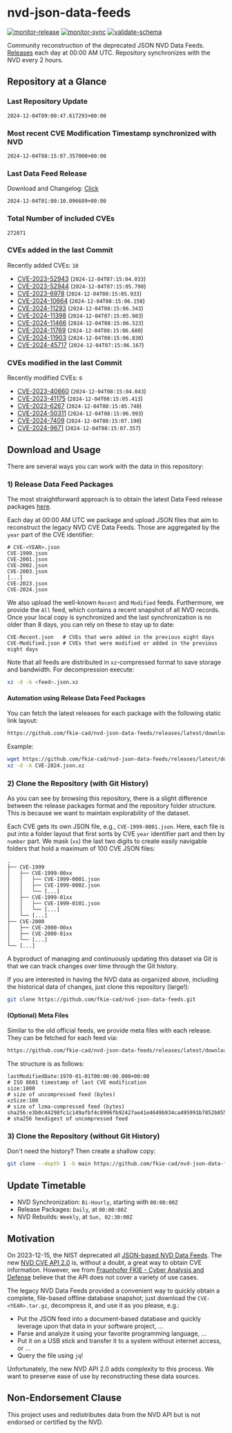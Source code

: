 # nvd-json-data-feeds

[![monitor-release](https://github.com/fkie-cad/nvd-json-data-feeds/actions/workflows/monitor_release.yml/badge.svg)](https://github.com/fkie-cad/nvd-json-data-feeds/actions/workflows/monitor_release.yml)
[![monitor-sync](https://github.com/fkie-cad/nvd-json-data-feeds/actions/workflows/monitor_sync.yml/badge.svg)](https://github.com/fkie-cad/nvd-json-data-feeds/actions/workflows/monitor_sync.yml)
[![validate-schema](https://github.com/fkie-cad/nvd-json-data-feeds/actions/workflows/validate_schema.yml/badge.svg)](https://github.com/fkie-cad/nvd-json-data-feeds/actions/workflows/validate_schema.yml)

Community reconstruction of the deprecated JSON NVD Data Feeds.
[Releases](https://github.com/fkie-cad/nvd-json-data-feeds/releases/latest) each day at 00:00 AM UTC.
Repository synchronizes with the NVD every 2 hours.

## Repository at a Glance

### Last Repository Update

```plain
2024-12-04T09:00:47.617293+00:00
```

### Most recent CVE Modification Timestamp synchronized with NVD

```plain
2024-12-04T08:15:07.357000+00:00
```

### Last Data Feed Release

Download and Changelog: [Click](https://github.com/fkie-cad/nvd-json-data-feeds/releases/latest)

```plain
2024-12-04T01:00:10.096689+00:00
```

### Total Number of included CVEs

```plain
272071
```

### CVEs added in the last Commit

Recently added CVEs: `10`

- [CVE-2023-52943](CVE-2023/CVE-2023-529xx/CVE-2023-52943.json) (`2024-12-04T07:15:04.033`)
- [CVE-2023-52944](CVE-2023/CVE-2023-529xx/CVE-2023-52944.json) (`2024-12-04T07:15:05.790`)
- [CVE-2023-6978](CVE-2023/CVE-2023-69xx/CVE-2023-6978.json) (`2024-12-04T08:15:05.933`)
- [CVE-2024-10664](CVE-2024/CVE-2024-106xx/CVE-2024-10664.json) (`2024-12-04T08:15:06.150`)
- [CVE-2024-11293](CVE-2024/CVE-2024-112xx/CVE-2024-11293.json) (`2024-12-04T08:15:06.343`)
- [CVE-2024-11398](CVE-2024/CVE-2024-113xx/CVE-2024-11398.json) (`2024-12-04T07:15:05.983`)
- [CVE-2024-11466](CVE-2024/CVE-2024-114xx/CVE-2024-11466.json) (`2024-12-04T08:15:06.523`)
- [CVE-2024-11769](CVE-2024/CVE-2024-117xx/CVE-2024-11769.json) (`2024-12-04T08:15:06.680`)
- [CVE-2024-11903](CVE-2024/CVE-2024-119xx/CVE-2024-11903.json) (`2024-12-04T08:15:06.830`)
- [CVE-2024-45717](CVE-2024/CVE-2024-457xx/CVE-2024-45717.json) (`2024-12-04T07:15:06.167`)


### CVEs modified in the last Commit

Recently modified CVEs: `6`

- [CVE-2023-40660](CVE-2023/CVE-2023-406xx/CVE-2023-40660.json) (`2024-12-04T08:15:04.043`)
- [CVE-2023-41175](CVE-2023/CVE-2023-411xx/CVE-2023-41175.json) (`2024-12-04T08:15:05.413`)
- [CVE-2023-6267](CVE-2023/CVE-2023-62xx/CVE-2023-6267.json) (`2024-12-04T08:15:05.740`)
- [CVE-2024-50311](CVE-2024/CVE-2024-503xx/CVE-2024-50311.json) (`2024-12-04T08:15:06.993`)
- [CVE-2024-7409](CVE-2024/CVE-2024-74xx/CVE-2024-7409.json) (`2024-12-04T08:15:07.190`)
- [CVE-2024-9671](CVE-2024/CVE-2024-96xx/CVE-2024-9671.json) (`2024-12-04T08:15:07.357`)


## Download and Usage

There are several ways you can work with the data in this repository:

### 1) Release Data Feed Packages

The most straightforward approach is to obtain the latest Data Feed release packages [here](https://github.com/fkie-cad/nvd-json-data-feeds/releases/latest).

Each day at 00:00 AM UTC we package and upload JSON files that aim to reconstruct the legacy NVD CVE Data Feeds.
Those are aggregated by the `year` part of the CVE identifier:

```
# CVE-<YEAR>.json
CVE-1999.json
CVE-2001.json
CVE-2002.json
CVE-2003.json
[...]
CVE-2023.json
CVE-2024.json
```

We also upload the well-known `Recent` and `Modified` feeds.
Furthermore, we provide the `All` feed, which contains a recent snapshot of all NVD records.
Once your local copy is synchronized and the last synchronization is no older than 8 days, you can rely on these to stay up to date:

```plain
CVE-Recent.json   # CVEs that were added in the previous eight days
CVE-Modified.json # CVEs that were modified or added in the previous eight days
```

Note that all feeds are distributed in `xz`-compressed format to save storage and bandwidth.
For decompression execute:

```sh
xz -d -k <feed>.json.xz
```

#### Automation using Release Data Feed Packages

You can fetch the latest releases for each package with the following static link layout:

```sh
https://github.com/fkie-cad/nvd-json-data-feeds/releases/latest/download/CVE-<YEAR>.json.xz
```

Example:

```sh
wget https://github.com/fkie-cad/nvd-json-data-feeds/releases/latest/download/CVE-2024.json.xz
xz -d -k CVE-2024.json.xz
```

### 2) Clone the Repository (with Git History)

As you can see by browsing this repository, there is a slight difference between the release packages format and the repository folder structure.
This is because we want to maintain explorability of the dataset.

Each CVE gets its own JSON file, e.g., `CVE-1999-0001.json`.
Here, each file is put into a folder layout that first sorts by CVE `year` identifier part and then by `number` part.
We mask (`xx`) the last two digits to create easily navigable folders that hold a maximum of 100 CVE JSON files:

```plain
.
├── CVE-1999
│   ├── CVE-1999-00xx
│   │   ├── CVE-1999-0001.json
│   │   ├── CVE-1999-0002.json
│   │   └── [...]
│   ├── CVE-1999-01xx
│   │   ├── CVE-1999-0101.json
│   │   └── [...]
│   └── [...]
├── CVE-2000
│   ├── CVE-2000-00xx
│   ├── CVE-2000-01xx
│   └── [...]
└── [...]
```

A byproduct of managing and continuously updating this dataset via Git is that we can track changes over time through the Git history.

If you are interested in having the NVD data as organized above, including the historical data of changes, just clone this repository (large!):

```sh
git clone https://github.com/fkie-cad/nvd-json-data-feeds.git
```

#### (Optional) Meta Files

Similar to the old official feeds, we provide meta files with each release. They can be fetched for each feed via:

```sh
https://github.com/fkie-cad/nvd-json-data-feeds/releases/latest/download/CVE-<YEAR>.meta
```

The structure is as follows:

```plain
lastModifiedDate:1970-01-01T00:00:00.000+00:00                          # ISO 8601 timestamp of last CVE modification
size:1000                                                               # size of uncompressed feed (bytes)
xzSize:100                                                              # size of lzma-compressed feed (bytes)
sha256:e3b0c44298fc1c149afbf4c8996fb92427ae41e4649b934ca495991b7852b855 # sha256 hexdigest of uncompressed feed
```

### 3) Clone the Repository (without Git History)

Don't need the history? Then create a shallow copy:

```sh
git clone --depth 1 -b main https://github.com/fkie-cad/nvd-json-data-feeds.git
```


## Update Timetable

* NVD Synchronization: `Bi-Hourly`, starting with `00:00:00Z`
* Release Packages: `Daily`, at `00:00:00Z`
* NVD Rebuilds: `Weekly`, at `Sun, 02:30:00Z`


## Motivation

On 2023-12-15, the NIST deprecated all [JSON-based NVD Data Feeds](https://nvd.nist.gov/vuln/data-feeds#divRetirementBanner-1).
The new [NVD CVE API 2.0](https://nvd.nist.gov/developers/vulnerabilities) is, without a doubt, a great way to obtain CVE information.
However, we from [Fraunhofer FKIE - Cyber Analysis and Defense](https://www.fkie.fraunhofer.de/en/departments/cad.html) believe that the API does not cover a variety of use cases.

The legacy NVD Data Feeds provided a convenient way to quickly obtain a complete, file-based offline database snapshot; just download the `CVE-<YEAR>.tar.gz`, decompress it, and use it as you please, e.g.:

- Put the JSON feed into a document-based database and quickly leverage upon that data in your software project, ...
- Parse and analyze it using your favorite programming language, ...
- Put it on a USB stick and transfer it to a system without internet access, or ...
- Query the file using `jq`!

Unfortunately, the new NVD API 2.0 adds complexity to this process.
We want to preserve ease of use by reconstructing these data sources.

## Non-Endorsement Clause

This project uses and redistributes data from the NVD API but is not endorsed or certified by the NVD.